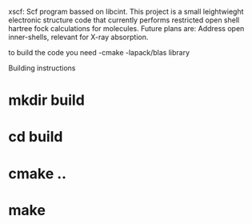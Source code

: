 xscf:
Scf program bassed on libcint.
This project is a small leightwieght electronic structure code that currently performs restricted open shell hartree fock 
calculations for molecules.
Future plans are:
Address open inner-shells, relevant for X-ray absorption.

to build the code you need 
-cmake
-lapack/blas library

Building instructions

# mkdir build
# cd build 
# cmake ..
# make
